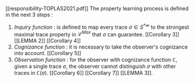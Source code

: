 [[responsibility-TOPLAS2021.pdf]]
The property learning process is defined in the next 3 steps :
1. *Inquiry function* : is defined to map every trace $\sigma \in S^{* \infty}$ to the strongest maximal trace property in $\mathcal L ^{Max}$ that $\sigma$ can guarantee. [[Corollary 3]] [[LEMMA 2]]  [[Corollary 4]]
2. *Cognizance function* : it is necessary to take the observer's cognizance into account. [[Corollary 5]]
3. *Observation function* : for the observer with cognizance function $\mathbb C$, given a single trace $\sigma$, the observer cannot distinguish $\sigma$ with other traces in $\mathbb C(\sigma)$. [[Corollary 6]] [[Corollary 7]] [[LEMMA 3]].